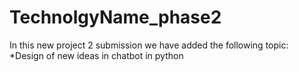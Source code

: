 # TechnolgyName_phase2
In this new project 2 submission we have added the following topic:
*Design of new ideas in chatbot in python
